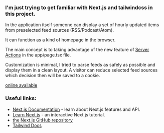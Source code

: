 ### I'm just trying to get familiar with Next.js and tailwindcss in this project.

In the application itself someone can display a set of hourly updated items from preselected feed sources (RSS/Podcast/Atom).

It can function as a kind of homepage in the browser.

The main concept is to taking advantage of the new feature of [Server Actions](https://nextjs.org/docs/app/building-your-application/data-fetching/server-actions) in the app/page.tsx file.

Customization is minimal, I tried to parse feeds as safely as possible and display them in a clean layout.
A visitor can reduce selected feed sources which decision then will be saved to a cookie.

[online available](https://start-page-kappa.vercel.app/)

### Useful links:

- [Next.js Documentation](https://nextjs.org/docs) - learn about Next.js features and API.
- [Learn Next.js](https://nextjs.org/learn) - an interactive Next.js tutorial.
- [the Next.js GitHub repository](https://github.com/vercel/next.js/)
- [Tailwind Docs](https://tailwindcss.com/docs)
